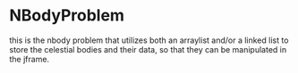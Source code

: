 # NBodyProblem

this is the nbody problem that utilizes both an arraylist and/or a linked list to store the celestial bodies and their data, so that they can be manipulated in the jframe.